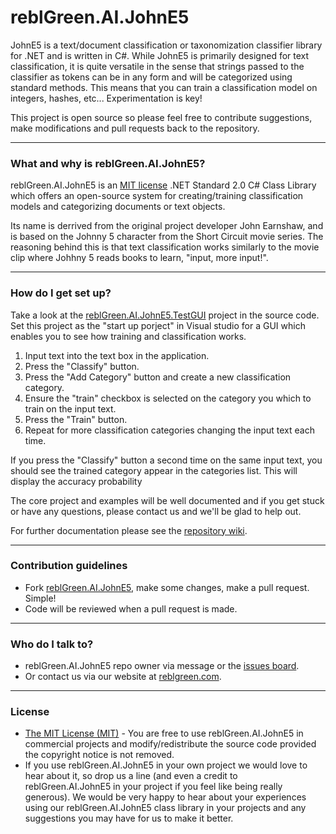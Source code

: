 # reblGreen.AI.JohnE5 #

JohnE5 is a text/document classification or taxonomization classifier library for .NET and is written in C#. While JohnE5 is primarily designed for text classification, it is quite versatile in the sense that strings passed to the classifier as tokens can be in any form and will be categorized using standard methods. This means that you can train a classification model on integers, hashes, etc... Experimentation is key!



This project is open source so please feel free to contribute suggestions, make modifications and pull requests back to the repository.
___

### What and why is reblGreen.AI.JohnE5? ###

reblGreen.AI.JohnE5 is an [MIT license](https://tldrlegal.com/license/mit-license) .NET Standard 2.0 C# Class Library which offers an open-source system for creating/training classification models and categorizing documents or text objects.

Its name is derrived from the original project developer John Earnshaw, and is based on the Johnny 5 character from the Short Circuit movie series. The reasoning behind this is that text classification works similarly to the movie clip where Johhny 5 reads books to learn, "input, more input!".


___

### How do I get set up? ###

Take a look at the [reblGreen.AI.JohnE5.TestGUI](https://github.com/reblGreen/reblGreen.AI.JohnE5/blob/master/reblGreen.AI.JohnE5.TestGUI/frmTest.cs) project in the source code. Set this project as the "start up porject" in Visual studio for a GUI which enables you to see how training and classification works.

1. Input text into the text box in the application.
2. Press the "Classify" button.
3. Press the "Add Category" button and create a new classification category.
4. Ensure the "train" checkbox is selected on the category you which to train on the input text.
5. Press the "Train" button.
6. Repeat for more classification categories changing the input text each time.

If you press the "Classify" button a second time on the same input text, you should see the trained category appear in the categories list. This will display the accuracy probability 

The core project and examples will be well documented and if you get stuck or have any questions, please contact us and we'll be glad to help out.

For further documentation please see the [repository wiki](https://github.com/reblGreen/reblGreen.AI.JohnE5/wiki).
___

### Contribution guidelines ###

* Fork [reblGreen.AI.JohnE5](https://github.com/reblGreen/reblGreen.AI.JohnE5), make some changes, make a pull request. Simple!
* Code will be reviewed when a pull request is made.
___

### Who do I talk to? ###

* reblGreen.AI.JohnE5 repo owner via message or the [issues board](https://github.com/reblGreen/reblGreen.AI.JohnE5/issues).
* Or contact us via our website at [reblgreen.com](https://reblgreen.com/).
___

### License ###

* [The MIT License (MIT)](https://tldrlegal.com/license/mit-license) - You are free to use reblGreen.AI.JohnE5 in commercial projects and modify/redistribute the source code provided the copyright notice is not removed.
* If you use reblGreen.AI.JohnE5 in your own project we would love to hear about it, so drop us a line (and even a credit to reblGreen.AI.JohnE5 in your project if you feel like being really generous). We would be very happy to hear about your experiences using our reblGreen.AI.JohnE5 class library in your projects and any suggestions you may have for us to make it better.
